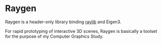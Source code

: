 # Raygen

Raygen is a header-only library binding [raylib](https://github.com/raysan5/raylib) and Eigen3.

For rapid prototyping of interactive 3D scenes, Raygen is basically a toolset for the purpose of my Computer Graphics Study.

